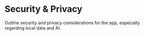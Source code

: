 # Security & Privacy

Outline security and privacy considerations for the app, especially regarding local data and AI.

